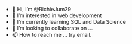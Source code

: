- 👋 Hi, I’m @RichieJum29
- 👀 I’m interested in web development
- 🌱 I’m currently learning SQL and Data Science
- 💞️ I’m looking to collaborate on ...
- 📫 How to reach me ... try email.

<!---
RichieJum29/RichieJum29 is a ✨ special ✨ repository because its `README.md` (this file) appears on your GitHub profile.
You can click the Preview link to take a look at your changes.
--->
